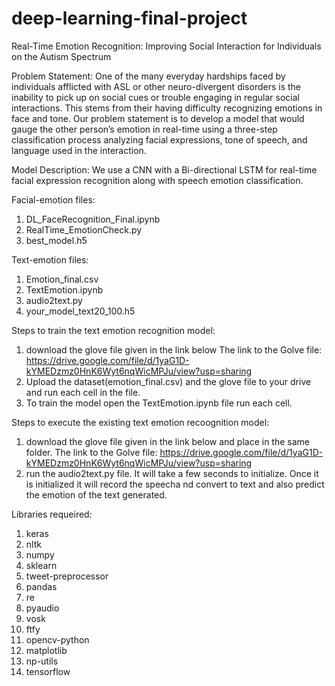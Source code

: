# deep-learning-final-project
Real-Time Emotion Recognition: Improving Social Interaction for Individuals on the Autism Spectrum

Problem Statement:
One of the many everyday hardships faced by
individuals afflicted with ASL or other
neuro-divergent disorders is the inability to pick
up on social cues or trouble engaging in regular
social interactions. This stems from their having
difficulty recognizing emotions in face and tone.
Our problem statement is to develop a model that
would gauge the other person’s emotion in
real-time using a three-step classification process
analyzing facial expressions, tone of speech, and
language used in the interaction.

Model Description:
We use a CNN with a Bi-directional
LSTM for real-time facial expression recognition
along with speech emotion classification.



Facial-emotion files:
   1. DL_FaceRecognition_Final.ipynb
   2. RealTime_EmotionCheck.py
   3. best_model.h5

Text-emotion files:
   1. Emotion_final.csv
   2. TextEmotion.ipynb
   3. audio2text.py
   4. your_model_text20_100.h5
   

Steps to train the text emotion recognition model:
1. download the glove file given in the link below
   The link to the Golve file: https://drive.google.com/file/d/1yaG1D-kYMEDzmz0HnK6Wyt6nqWicMPJu/view?usp=sharing
2. Upload the dataset(emotion_final.csv) and the glove file to your drive and run each cell in the file.
3. To train the model open the TextEmotion.ipynb file run each cell.


Steps to execute the existing text emotion recoognition model:
1. download the glove file given in the link below and place in the same folder.
   The link to the Golve file: https://drive.google.com/file/d/1yaG1D-kYMEDzmz0HnK6Wyt6nqWicMPJu/view?usp=sharing
2.  run the audio2text.py file. It will take a few seconds to initialize. Once it is initialized it will record the speecha nd convert to text and also predict the emotion of the text       generated.

Libraries requeired:
1. keras
2. nltk
3. numpy
4. sklearn
5. tweet-preprocessor
6. pandas
7. re
8. pyaudio
9. vosk
10. ftfy
11. opencv-python
12. matplotlib
13. np-utils
14. tensorflow
